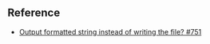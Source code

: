





## Reference 

- [Output formatted string instead of writing the file? #751](https://github.com/amzn/style-dictionary/issues/751)